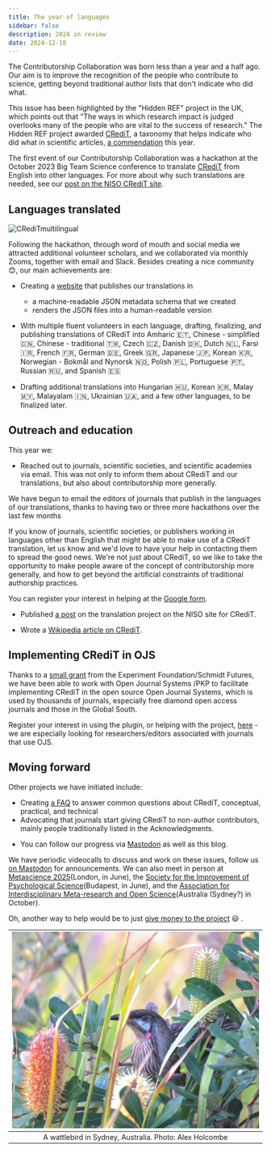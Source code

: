 ```yaml
---
title: The year of languages
sidebar: false
description: 2024 in review
date: 2024-12-18
---
```


The Contributorship Collaboration was born less than a year and a half ago. Our aim is to improve the recognition of the people who contribute to science, getting beyond traditional author lists that don't indicate who did what.

This issue has been highlighted by the "Hidden REF" project in the UK, which points out that "The ways in which research impact is judged overlooks many of the people who are vital to the success of research."  The Hidden REF project awarded [CRediT](https://en.wikipedia.org/wiki/Contributor_Roles_Taxonomy), a taxonomy that helps indicate who did what in scientific articles, [a commendation](https://credit.niso.org/updates/credit-recognised-in-uk-hidden-ref-awards/) this year.

The first event of our Contributorship Collaboration was a hackathon at the October 2023 Big Team Science conference to translate [CRediT](https://en.wikipedia.org/wiki/Contributor_Roles_Taxonomy)  from English into other languages. For more about why such translations are needed, see our [post on the NISO CRediT site](https://credit.niso.org/updates/translating-credit-into-other-languages/).

## Languages translated

![CRediTmultilingual](https://github.com/user-attachments/assets/e5e2191d-717b-44ba-8e38-f62fe496a8a9)

Following the hackathon, through word of mouth and social media we attracted additional  volunteer scholars, and we collaborated via monthly Zooms, together with email and Slack. Besides creating a nice community :blush:, our main achievements are:

*   Creating a [website](https://contributorshipcollaboration.github.io/projects/translation/) that publishes our translations in
    *   a machine-readable JSON metadata schema that we created
    *   renders the JSON files into a human-readable version

*   With multiple fluent volunteers in each language, drafting, finalizing, and publishing translations of CRediT into Amharic 🇪🇹, Chinese - simplified 🇨🇳, Chinese - traditional 🇹🇼, Czech 🇨🇿, Danish 🇩🇰, Dutch 🇳🇱, Farsi 🇮🇷, French 🇫🇷, German 🇩🇪, Greek 🇬🇷, Japanese 🇯🇵, Korean 🇰🇷, Norwegian - Bokmål and Nynorsk 🇳🇴, Polish 🇵🇱, Portuguese 🇵🇹, Russian 🇷🇺, and Spanish 🇪🇸

- Drafting additional translations into Hungarian 🇭🇺, Korean 🇰🇷, Malay 🇲🇾, Malayalam 🇮🇳, Ukrainian 🇺🇦, and a few other languages, to be finalized later.

## Outreach and education

This year we:

- Reached out to journals, scientific societies, and scientific academies via email. This was not only to inform them about CRediT and our translations, but also about contributorship more generally.

We have begun to email the editors of journals that publish in the languages of our translations, thanks to having two or three more hackathons over the last few months

If you know of journals, scientific societies, or publishers working in languages other than English that might be able to make use of a CRediT translation, let us know and we'd love to have your help in contacting them to spread the good news. We're not just about CRediT, so we like to take the opportunity  to make people aware of the concept of contributorship more generally, and how to get beyond the artificial constraints of traditional authorship practices.

You can register your interest in helping at the [Google form](https://forms.gle/haCAeBnHnQd79ySs6).

- Published [a post](https://credit.niso.org/updates/translating-credit-into-other-languages/) on the translation project on the NISO site for CRediT.

- Wrote a [Wikipedia article on CRediT](https://en.wikipedia.org/wiki/Contributor_Roles_Taxonomy).


## Implementing CRediT in OJS

Thanks to a [small grant](https://experiment.com/projects/let-s-increase-scientific-collaboration-by-giving-scientists-the-credit-they-deserve) 
from the Experiment Foundation/Schmidt Futures, we have been able to work with Open Journal Systems /PKP to facilitate implementing CRediT in the open source Open
Journal Systems, which is used by thousands of journals, especially free diamond open access journals and those in the Global South.

Register your interest in using the plugin, or helping with the project, [here](https://forms.gle/HHc5HJErd99ktvhJ9) - 
we are especially looking for researchers/editors associated with journals that use OJS.

## Moving forward

Other projects we have initiated include:

*  Creating [a FAQ](https://contributorshipcollaboration.github.io/faq/) to answer common questions about CRediT, conceptual, practical, and technical
*  Advocating that journals start giving CRediT to non-author contributors, mainly people traditionally listed in the Acknowledgments.

- You can follow our progress via [Mastodon](https://neuromatch.social/@tenzingContrib) as well as this blog.

We have periodic videocalls to discuss and work on these issues, follow us [on Mastodon](https://neuromatch.social/@tenzingContrib) for announcements. We can also meet in person at [Metascience 2025](https://metascience.info/)(London, in June), the [Society for the Improvement of Psychological Science](https://www.improvingpsych.org/SIPS2025/)(Budapest, in June), and the [Association for Interdisciplinary Meta-research and Open Science](https://aimos.community/)(Australia (Sydney?) in October).

Oh, another way to help would be to just [give money to the project](https://opencollective.com/tenzing) :smiley: .

<!--content/blog/wattleb.JPG-->

| ![wattlebird](wattleb.JPG) |
|:--:| 
| A wattlebird in Sydney, Australia. Photo: Alex Holcombe |
